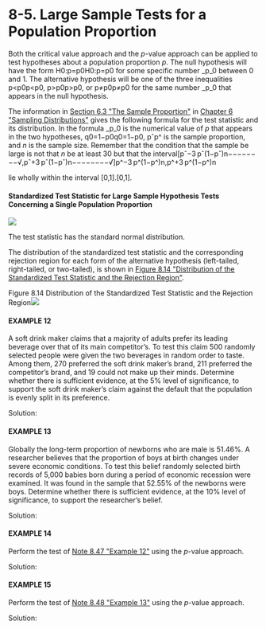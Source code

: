 # 8-5. Large Sample Tests for a Population Proportion

Both the critical value approach and the _p_-value approach can be applied to test hypotheses about a population proportion _p_. The null hypothesis will have the form H0:p=p0H0:p=p0 for some specific number _p_0 between 0 and 1. The alternative hypothesis will be one of the three inequalities p&lt;p0p&lt;p0, p&gt;p0p&gt;p0, or p≠p0p≠p0 for the same number _p_0 that appears in the null hypothesis.

The information in [Section 6.3 "The Sample Proportion"](https://saylordotorg.github.io/text_introductory-statistics/fwk-shafer-ch06_s03#fwk-shafer-ch06_s03) in [Chapter 6 "Sampling Distributions"](https://saylordotorg.github.io/text_introductory-statistics/s10-sampling-distributions.html) gives the following formula for the test statistic and its distribution. In the formula _p_0 is the numerical value of _p_ that appears in the two hypotheses, q0=1−p0q0=1−p0, pˆp^ is the sample proportion, and _n_ is the sample size. Remember that the condition that the sample be large is not that _n_ be at least 30 but that the interval\[pˆ−3 pˆ\(1−pˆ\)n−−−−−−−−√,pˆ+3 pˆ\(1−pˆ\)n−−−−−−−−√\]p^−3 p^\(1−p^\)n,p^+3 p^\(1−p^\)n

lie wholly within the interval \[0,1\].\[0,1\].

#### Standardized Test Statistic for Large Sample Hypothesis Tests Concerning a Single Population Proportion

![](https://saylordotorg.github.io/text_introductory-statistics/section_12/712af0acd2af8708bb893a1ac9293858.jpg)

The test statistic has the standard normal distribution.

The distribution of the standardized test statistic and the corresponding rejection region for each form of the alternative hypothesis \(left-tailed, right-tailed, or two-tailed\), is shown in [Figure 8.14 "Distribution of the Standardized Test Statistic and the Rejection Region"](https://saylordotorg.github.io/text_introductory-statistics/s12-testing-hypotheses.html#fwk-shafer-ch08_s05_f01).

Figure 8.14 Distribution of the Standardized Test Statistic and the Rejection Region![](https://saylordotorg.github.io/text_introductory-statistics/section_12/01fe19537789cf83979f79f172b522c5.jpg)

#### EXAMPLE 12

A soft drink maker claims that a majority of adults prefer its leading beverage over that of its main competitor’s. To test this claim 500 randomly selected people were given the two beverages in random order to taste. Among them, 270 preferred the soft drink maker’s brand, 211 preferred the competitor’s brand, and 19 could not make up their minds. Determine whether there is sufficient evidence, at the 5% level of significance, to support the soft drink maker’s claim against the default that the population is evenly split in its preference.

Solution:



#### EXAMPLE 13

Globally the long-term proportion of newborns who are male is 51.46%. A researcher believes that the proportion of boys at birth changes under severe economic conditions. To test this belief randomly selected birth records of 5,000 babies born during a period of economic recession were examined. It was found in the sample that 52.55% of the newborns were boys. Determine whether there is sufficient evidence, at the 10% level of significance, to support the researcher’s belief.

Solution:





#### EXAMPLE 14

Perform the test of [Note 8.47 "Example 12"](https://saylordotorg.github.io/text_introductory-statistics/s12-testing-hypotheses.html#fwk-shafer-ch08_s05_n03) using the _p_-value approach.

Solution:





#### EXAMPLE 15

Perform the test of [Note 8.48 "Example 13"](https://saylordotorg.github.io/text_introductory-statistics/s12-testing-hypotheses.html#fwk-shafer-ch08_s05_n04) using the _p_-value approach.

Solution:





